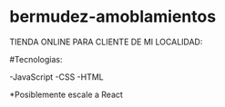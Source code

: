 # bermudez-amoblamientos

TIENDA ONLINE PARA CLIENTE DE MI LOCALIDAD:

#Tecnologias:

-JavaScript
-CSS
-HTML

*Posiblemente escale a React
